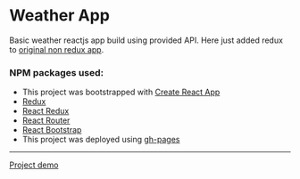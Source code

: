 # Weather App

Basic weather reactjs app build using provided API.
Here just added redux to [original non redux app](https://github.com/MalinkaMell/weather-react-app).


### NPM packages used:

* This project was bootstrapped with [Create React App](https://github.com/facebook/create-react-app)
* [Redux](https://redux.js.org/)
* [React Redux](https://react-redux.js.org/)
* [React Router](https://reacttraining.com/react-router/web/guides/quick-start)
* [React Bootstrap](https://react-bootstrap.github.io/)
* This project was deployed using [gh-pages](https://www.npmjs.com/package/gh-pages)

---

[Project demo](https://malinkamell.github.io/weather-react-redux-app/)